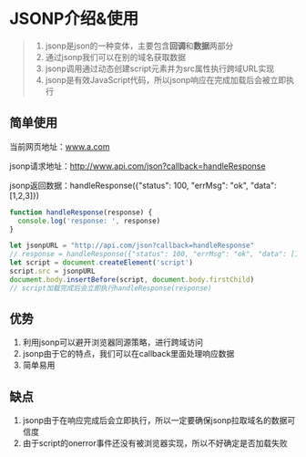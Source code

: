 # JSONP介绍&使用

>1. jsonp是json的一种变体，主要包含**回调**和**数据**两部分
>2. 通过jsonp我们可以在别的域名获取数据
>3. jsonp调用通过动态创建script元素并为src属性执行跨域URL实现
>4. jsonp是有效JavaScript代码，所以jsonp响应在完成加载后会被立即执行

## 简单使用

当前网页地址：www.a.com

jsonp请求地址：http://www.api.com/json?callback=handleResponse

jsonp返回数据：handleResponse({"status": 100, "errMsg": "ok", "data": [1,2,3]})

```js
function handleResponse(response) {
  console.log('response: ', response)
}

let jsonpURL = "http://api.com/json?callback=handleResponse"
// response = handleResponse({"status": 100, "errMsg": "ok", "data": [1,2,3]})
let script = document.createElement('script')
script.src = jsonpURL
document.body.insertBefore(script, document.body.firstChild)
// script加载完成后会立即执行handleResponse(response)
```

## 优势

1. 利用jsonp可以避开浏览器同源策略，进行跨域访问
2. jsonp由于它的特点，我们可以在callback里面处理响应数据
3. 简单易用

## 缺点

1. jsonp由于在响应完成后会立即执行，所以一定要确保jsonp拉取域名的数据可信度
2. 由于script的onerror事件还没有被浏览器实现，所以不好确定是否加载失败
